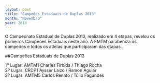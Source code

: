 ```yaml
---
layout: post
title: "Campeões Estaduais de Duplas 2013"
month: "Novembro"
year: 2013
---
```


O Campeonato Estadual de Duplas 2013, realizado em 4 etapas, revelou os primeiros Campeões Estaduais neste ano. A FMTM parabeniza os campeões e todos os atletas que participaram das etapas.

<!-- more -->

##Campeões Estaduais de Duplas 2013

1º Lugar:  AMTM1 Charles Fírbida / Thiago Rocha<br/>
2º Lugar: CRDP1 Aysser Laizo / Ramon Aguiar<br/>
3º Lugar: AMTM5 Carlos Renato / Túlio Fagundes
